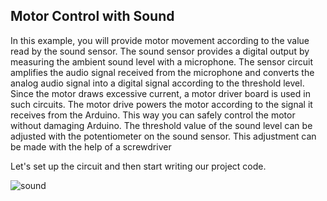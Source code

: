 ## Motor Control with Sound
In this example, you will provide motor movement according to the value read by the sound sensor. The sound sensor provides a digital output by measuring the ambient sound level with a microphone. The sensor circuit amplifies the audio signal received from the microphone and converts the analog audio signal into a digital signal according to the threshold level.
Since the motor draws excessive current, a motor driver board is used in such circuits. The motor drive powers the motor according to the signal it receives from the Arduino. This way you can safely control the motor without damaging Arduino.
The threshold value of the sound level can be adjusted with the potentiometer on the sound sensor. This adjustment can be made with the help of a screwdriver


Let's set up the circuit and then start writing our project code.

![sound](https://user-images.githubusercontent.com/111511331/191266510-b4533044-dbac-4793-a0cc-18a97d8194fe.png)


